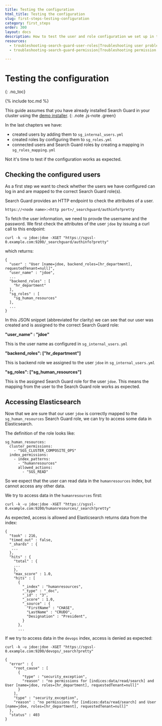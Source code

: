 ```yaml
---
title: Testing the configuration
html_title: Testing the configuration
slug: first-steps-testing-configuration
category: first_steps
order: 300
layout: docs
description: How to test the user and role configuration we set up in the last steps.
resources:
  - troubleshooting-search-guard-user-roles|Troubleshooting user problems 
  - troubleshooting-search-guard-permission|Troubleshooting permission problems  

---
```

<!---
Copyright 2019 floragunn GmbH
-->

# Testing the configuration
{: .no_toc}

{% include toc.md %}

This guide assumes that you have already installed Search Guard in your cluster using the [demo installer](demo-installer).
{: .note .js-note .green}

In the last chapters we have:

* created users by adding them to `sg_internal_users.yml`
* created roles by configuring them to `sg_roles.yml`
* connected users and Search Guard roles by creating a mapping in `sg_roles_mapping.yml`

Not it's time to test if the configuration works as expected.

## Checking the configured users

As a first step we want to check whether the users we have configured can log in and are mapped to the correct Search Guard role(s).

Search Guard provides an HTTP endpoint to check the attributes of a user. 

```
https://<node name>:<http port>/_searchguard/authinfo?pretty
```

To fetch the user information, we need to provde the username and the password. We first check the attributes of the user `jdoe` by issuing a curl call to this endpoint:

```
curl -k -u jdoe:jdoe -XGET "https://sgssl-0.example.com:9200/_searchguard/authinfo?pretty"
```

which returns:

```
{
  "user" : "User [name=jdoe, backend_roles=[hr_department], requestedTenant=null]",
  "user_name" : "jdoe",
  ...
  "backend_roles" : [
    "hr_department"
  ],
  "sg_roles" : [
    "sg_human_resources"
  ],
  ...
}
```

In this JSON snippet (abbreviated for clarity) we can see that our user was created and is assigned to the correct Search Guard role:

**"user_name" : "jdoe"**

This is the user name as configured in `sg_internal_users.yml`

**"backend\_roles": ["hr\_department"]**

This is backend role we assigned to the user `jdoe` in `sg_internal_users.yml`

**"sg\_roles": ["sg\_human\_resources"]**

This is the assigned Search Guard role for the user `jdoe`. This means the mapping from the user to the Search Guard role works as expected.

## Accessing Elasticsearch

Now that we are sure that our user `jdoe` is correctly mapped to the `sg_human_resources` Search Guard role, we can try to access some data in Elasticsearch.

The definition of the role looks like:

```
sg_human_resources:
  cluster_permissions:
    - "SGS_CLUSTER_COMPOSITE_OPS"
  index_permissions:
    - index_patterns:
      - "humanresources"
      allowed_actions:
        - "SGS_READ"
```  

So we expect that the user can read data in the `humanresources` index, but cannot access any other data.

We try to access data in the `humanresources` first:

```
curl -k -u jdoe:jdoe -XGET "https://sgssl-0.example.com:9200/humanresources/_search?pretty"
```

As expected, access is allowed and Elasticsearch returns data from the index:

```
{
  "took" : 216,
  "timed_out" : false,
  "_shards" : {
   ...
  },
  "hits" : {
    "total" : {
    ...
    },
    "max_score" : 1.0,
    "hits" : [
      {
        "_index" : "humanresources",
        "_type" : "_doc",
        "_id" : "3",
        "_score" : 1.0,
        "_source" : {
          "FirstName" : "CHASE",
          "LastName" : "CRUDO",
          "Designation" : "President",
        }
      },
      ... 
```

If we try to access data in the `devops` index, access is denied as expected:

```
curl -k -u jdoe:jdoe -XGET "https://sgssl-0.example.com:9200/devops/_search?pretty"
```
```
{
  "error" : {
    "root_cause" : [
      {
        "type" : "security_exception",
        "reason" : "no permissions for [indices:data/read/search] and User [name=jdoe, roles=[hr_department], requestedTenant=null]"
      }
    ],
    "type" : "security_exception",
    "reason" : "no permissions for [indices:data/read/search] and User [name=jdoe, roles=[hr_department], requestedTenant=null]"
  },
  "status" : 403
}
```